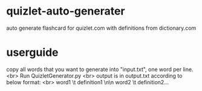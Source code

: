 # quizlet-auto-generater
auto generate flashcard for quizlet.com with definitions from dictionary.com

# userguide
copy all words that you want to generate into "input.txt", one word per line. <br\>
Run QuizletGenerator.py <br\>
output is in output.txt according to below format: <br\>
word1 \t definition1 \n\n word2 \t definition2...
